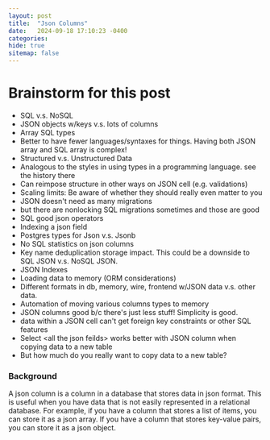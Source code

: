 ```yaml
---
layout: post
title:  "Json Columns"
date:   2024-09-18 17:10:23 -0400
categories: 
hide: true
sitemap: false
---
```


# Brainstorm for this post
- SQL v.s. NoSQL
- JSON objects w/keys v.s. lots of columns
- Array SQL types
- Better to have fewer languages/syntaxes for things.  Having both JSON array and SQL array is complex!
- Structured v.s. Unstructured Data
- Analogous to the styles in using types in a programming language.  see the history there
- Can reimpose structure in other ways on JSON cell (e.g. validations)
- Scaling limits: Be aware of whether they should really even matter to you
- JSON doesn't need as many migrations
- but there are nonlocking SQL migrations sometimes and those are good
- SQL good json operators
- Indexing a json field
- Postgres types for Json v.s. Jsonb
- No SQL statistics on json columns
- Key name deduplication storage impact.  This could be a downside to SQL JSON v.s. NoSQL JSON.
- JSON Indexes
- Loading data to memory (ORM considerations)
- Different formats in db, memory, wire, frontend w/JSON data v.s. other data.
- Automation of moving various columns types to memory
- JSON columns good b/c there's just less stuff!  Simplicity is good.
- data within a JSON cell can't get foreign key constraints or other SQL features
- Select \<all the json feilds\> works better with JSON column when copying data to a new table
- But how much do you really want to copy data to a new table?



### Background
A json column is a column in a database that stores data in json format.
This is useful when you have data that is not easily represented in a relational database.
For example, if you have a column that stores a list of items, you can store it as a json array.
If you have a column that stores key-value pairs, you can store it as a json object.





